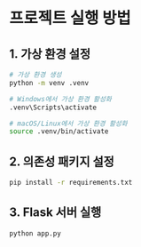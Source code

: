 # 프로젝트 실행 방법

## 1. 가상 환경 설정
```bash
# 가상 환경 생성
python -m venv .venv

# Windows에서 가상 환경 활성화
.venv\Scripts\activate

# macOS/Linux에서 가상 환경 활성화
source .venv/bin/activate
```

## 2. 의존성 패키지 설정
```bash
pip install -r requirements.txt
```

## 3. Flask 서버 실행
```bash
python app.py
```


